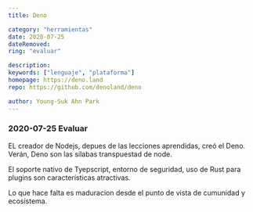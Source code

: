```yaml
---
title: Deno

category: "herramientas"
date: 2020-07-25
dateRemoved: 
ring: "evaluar"

description: 
keywords: ["lenguaje", "plataforma"]
homepage: https://deno.land
repo: https://github.com/denoland/deno

author: Young-Suk Ahn Park
---
```


### 2020-07-25 Evaluar

EL creador de Nodejs, depues de las lecciones aprendidas, creó el Deno. Verán, Deno son las sílabas transpuestad de node.

El soporte nativo de Tyepscript, entorno de seguridad, uso de Rust para plugins son características atractivas.

Lo que hace falta es maduracion desde el punto de vista de cumunidad y ecosistema.
